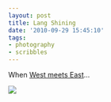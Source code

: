```yaml
---
layout: post
title: Lang Shining
date: '2010-09-29 15:45:10'
tags:
- photography
- scribbles
---
```



When [West meets East](http://www.arthistoryarchive.com/arthistory/asian/Giuseppe-Castiglione.html)…

![](http://lh4.ggpht.com/_8N3MB6ce-Uw/TCRRJdTybqI/AAAAAAAAN4A/pLf9ffUJe5o/s800/DSC03705.JPG)


